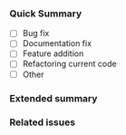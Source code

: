 ### Quick Summary
<!-- Choose one-->
- [ ] Bug fix
- [ ] Documentation fix
- [ ] Feature addition
- [ ] Refactoring current code
- [ ] Other

### Extended summary
<!-- Describe what will be changed if this request is approved. -->

### Related issues
<!-- Post the issue #, discussion, etc. if applicable. -->
